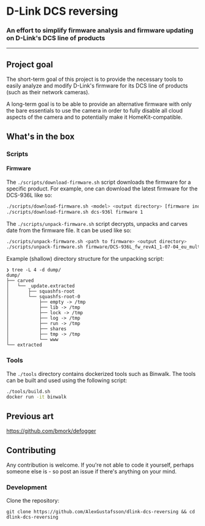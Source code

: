 # D-Link DCS reversing
### An effort to simplify firmware analysis and firmware updating on D-Link's DCS line of products
***

## Project goal

The short-term goal of this project is to provide the necessary tools to easily analyze and modify D-Link's firmware for its DCS line of products (such as their network cameras).

A long-term goal is to be able to provide an alternative firmware with only the bare essentials to use the camera in order to fully disable all cloud aspects of the camera and to potentially make it HomeKit-compatible.

## What's in the box

### Scripts

#### Firmware

The `./scripts/download-firmware.sh` script downloads the firmware for a specific product. For example, one can download the latest firmware for the DCS-936L like so:

```sh
./scripts/download-firmware.sh <model> <output directory> [firmware index]
./scripts/download-firmware.sh dcs-936l firmware 1
```

The `./scripts/unpack-firmware.sh` script decrypts, unpacks and carves date from the firmware file. It can be used like so:

```sh
./scripts/unpack-firmware.sh <path to firmware> <output directory>
./scripts/unpack-firmware.sh firmware/DCS-936L_fw_revA1_1-07-04_eu_multi_20180918.zip dump
```

Example (shallow) directory structure for the unpacking script:

```
❯ tree -L 4 -d dump/
dump/
├── carved
│   └── _update.extracted
│       ├── squashfs-root
│       └── squashfs-root-0
│           ├── empty -> /tmp
│           ├── lib -> /tmp
│           ├── lock -> /tmp
│           ├── log -> /tmp
│           ├── run -> /tmp
│           ├── shares
│           ├── tmp -> /tmp
│           └── www
└── extracted
```

### Tools

The `./tools` directory contains dockerized tools such as Binwalk. The tools can be built and used using the following script:

```sh
./tools/build.sh
docker run -it binwalk
```

## Previous art

https://github.com/bmork/defogger

## Contributing

Any contribution is welcome. If you're not able to code it yourself, perhaps someone else is - so post an issue if there's anything on your mind.

### Development

Clone the repository:
```
git clone https://github.com/AlexGustafsson/dlink-dcs-reversing && cd dlink-dcs-reversing
```
